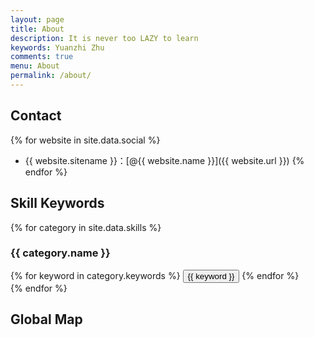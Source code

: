 ```yaml
---
layout: page
title: About
description: It is never too LAZY to learn
keywords: Yuanzhi Zhu
comments: true
menu: About
permalink: /about/
---
```




## Contact

{% for website in site.data.social %}
* {{ website.sitename }}：[@{{ website.name }}]({{ website.url }})
{% endfor %}

## Skill Keywords

{% for category in site.data.skills %}
### {{ category.name }}
<div class="btn-inline">
{% for keyword in category.keywords %}
<button class="btn btn-outline" type="button">{{ keyword }}</button>
{% endfor %}
</div>
{% endfor %}

## Global Map
<script type="text/javascript" id="clustrmaps" src="//cdn.clustrmaps.com/map_v2.js?d=5XlKTd1OHQI_bIzYLIz1ip29OgUjxc2bgXSB1W0mI28&cl=ffffff&w=a"></script>
